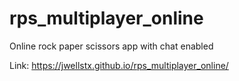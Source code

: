 # rps_multiplayer_online
Online rock paper scissors app with chat enabled

Link: https://jwellstx.github.io/rps_multiplayer_online/
